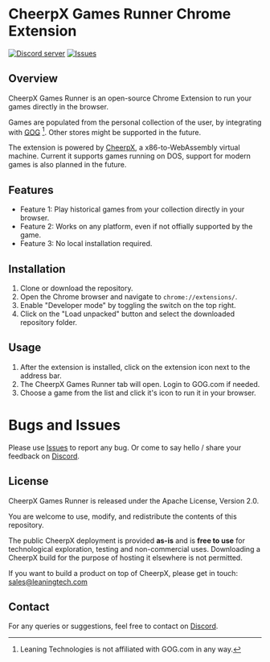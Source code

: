 # CheerpX Games Runner Chrome Extension

[![Discord server](https://img.shields.io/discord/988743885121548329?color=%235865F2&logo=discord&logoColor=%23fff)](https://discord.gg/9AP4b9VTXN)
[![Issues](https://img.shields.io/github/issues/leaningtech/cheerpx-games-runner)](https://github.com/leaningtech/cheerpx-games-runner/issues)

## Overview

CheerpX Games Runner is an open-source Chrome Extension to run your games directly in the browser.

Games are populated from the personal collection of the user, by integrating  with [GOG](https://gog.com) [^1]. Other stores might be supported in the future.

The extension is powered by [CheerpX](https://labs.leaningtech.com/cheerpx), a x86-to-WebAssembly virtual machine. Current it supports games running on DOS,
support for modern games is also planned in the future.

[^1]: Leaning Technologies is not affiliated with GOG.com in any way.

## Features

- Feature 1: Play historical games from your collection directly in your browser.
- Feature 2: Works on any platform, even if not offially supported by the game.
- Feature 3: No local installation required.

## Installation

1. Clone or download the repository.
2. Open the Chrome browser and navigate to `chrome://extensions/`.
3. Enable "Developer mode" by toggling the switch on the top right.
4. Click on the "Load unpacked" button and select the downloaded repository folder.

## Usage

1. After the extension is installed, click on the extension icon next to the address bar.
2. The CheerpX Games Runner tab will open. Login to GOG.com if needed.
3. Choose a game from the list and click it's icon to run it in your browser.

# Bugs and Issues

Please use [Issues](https://github.com/leaningtech/cheerpx-games-runner/issues) to report any bug.
Or come to say hello / share your feedback on [Discord](https://discord.gg/9AP4b9VTXN).

## License

CheerpX Games Runner is released under the Apache License, Version 2.0.

You are welcome to use, modify, and redistribute the contents of this repository.

The public CheerpX deployment is provided **as-is** and is **free to use** for technological exploration, testing and non-commercial uses. Downloading a CheerpX build for the purpose of hosting it elsewhere is not permitted.

If you want to build a product on top of CheerpX, please get in touch: sales@leaningtech.com

## Contact

For any queries or suggestions, feel free to contact on [Discord](https://discord.gg/9AP4b9VTXN).
